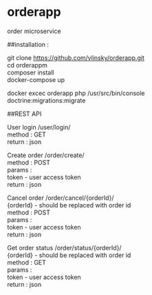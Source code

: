 # orderapp
order microservice

##installation :

git clone https://github.com/vlinsky/orderapp.git  
cd orderappm  
composer install  
docker-compose up  

docker excec orderapp php /usr/src/bin/console doctrine:migrations:migrate  

##REST API

User login /user/login/   
	method : GET   
	return : json   
   
Create order /order/create/  
	method : POST  
	params :  
    		token - user access token  
    return : json  
  
 Cancel order /order/cancel/{orderId}/  
    {orderId} - should be replaced with order id  
    method : POST  
    params :  
    		token - user access token  
 	return : json  
 	  
 Get order status /order/status/{orderId}/   
     {orderId} - should be replaced with order id  
     method : GET  
     params :  
     	token - user access token  
     return : json  